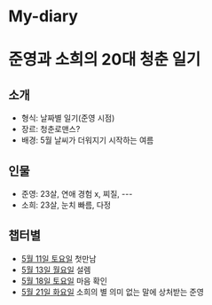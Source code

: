 # My-diary
# 준영과 소희의 20대 청춘 일기

## 소개
- 형식: 날짜별 일기(준영 시점)
- 장르: 청춘로맨스?
- 배경: 5월 날씨가 더워지기 시작하는 여름

## 인물
- 준영: 23살, 연애 경험 x, 찌질, ---
- 소희: 23살, 눈치 빠름, 다정

## 챕터별
- [5월 11일 토요일](Chapters/0511(SAT).md) 첫만남
- [5월 13일 월요일](Chapters/0513(MON).md) 설렘
- [5월 18일 토요일](Chapters/0518(SAT).md) 마음 확인
- [5월 21일 화요일](Chapters/0521(TUE).md) 소희의 별 의미 없는 말에 상처받는 준영